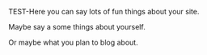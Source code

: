 TEST-Here you can say lots of fun things about your site.

Maybe say a some things about yourself.

Or maybe what you plan to blog about.
